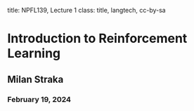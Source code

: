 title: NPFL139, Lecture 1
class: title, langtech, cc-by-sa
# Introduction to Reinforcement Learning

## Milan Straka

### February 19, 2024
